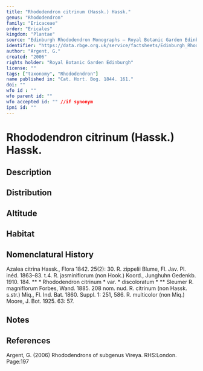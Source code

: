 ```yaml
---
title: "Rhododendron citrinum (Hassk.) Hassk."
genus: "Rhododendron"
family: "Ericaceae"
order: "Ericales"
kingdom: "Plantae"
source: "Edinburgh Rhododendron Monographs – Royal Botanic Garden Edinburgh"
identifier: "https://data.rbge.org.uk/service/factsheets/Edinburgh_Rhododendron_Monographs.xhtml"
author: "Argent, G."
created: "2006"
rights holder: "Royal Botanic Garden Edinburgh"
license: ""
tags: ["taxonomy", "Rhododendron"]
name published in: "Cat. Hort. Bog. 1844. 161."
doi: ""
wfo id : ""
wfo parent id: ""
wfo accepted id: "" //if synonym                      
ipni id: ""
---
```


                       

# Rhododendron citrinum (Hassk.) Hassk.

## Description


## Distribution


## Altitude


## Habitat


## Nomenclatural History
Azalea citrina Hassk., Flora 1842. 25(2): 30. R. zippelii Blume, Fl. Jav. Pl. inéd. 1863–83. t.4. R. jasminiflorum (non Hook.) Koord., Junghuhn Gedenkb. 1910. 184. ** * Rhododendron citrinum * var. * discoloratum * ** Sleumer R. magniflorum Forbes, Wand. 1885. 208 nom. nud. R. citrinum (non Hassk. s.str.) Miq., Fl. Ind. Bat. 1860. Suppl. 1: 251, 586. R. multicolor (non Miq.) Moore, J. Bot. 1925. 63: 57.
                       
## Notes


## References

Argent, G. (2006) Rhododendrons of subgenus Vireya. RHS:London. Page:197
